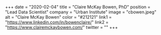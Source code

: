 +++ 
date = "2020-02-04" 
title = "Claire McKay Bowen, PhD" 
position = "Lead Data Scientist" 
company = "Urban Institute" 
image = "cbowen.jpeg" 
alt = "Claire McKay Bowen" 
color = "#212121" 
link1 = "https://www.linkedin.com/in/bowenclaire/" 
link2 = "https://www.clairemckaybowen.com/"
twitter = ""
+++
